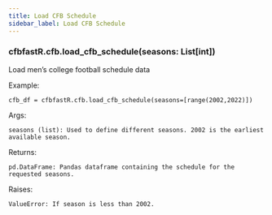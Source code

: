 ```yaml
---
title: Load CFB Schedule
sidebar_label: Load CFB Schedule
---
```


### cfbfastR.cfb.load_cfb_schedule(seasons: List[int])
Load men’s college football schedule data

Example:

    cfb_df = cfbfastR.cfb.load_cfb_schedule(seasons=[range(2002,2022)])

Args:

    seasons (list): Used to define different seasons. 2002 is the earliest available season.

Returns:

    pd.DataFrame: Pandas dataframe containing the schedule for the requested seasons.

Raises:

    ValueError: If season is less than 2002.



